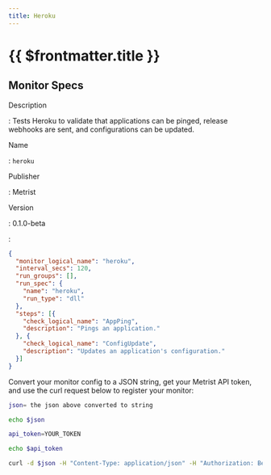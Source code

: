 ```yaml
---
title: Heroku
---
```


# {{ $frontmatter.title }}

## Monitor Specs

Description

: Tests Heroku to validate that applications can be pinged, release webhooks are sent, and configurations can be updated.

Name

: `heroku`

Publisher

: Metrist

Version

: 0.1.0-beta

: &nbsp;


<!--@include: /parts/_1.md-->


<!--@include: /parts/_2.md-->


<!--@include: /parts/_3.md-->





<!--@include: /parts/_4.md-->


```json
{
  "monitor_logical_name": "heroku",
  "interval_secs": 120,
  "run_groups": [],
  "run_spec": {
    "name": "heroku",
    "run_type": "dll"
  },
  "steps": [{
    "check_logical_name": "AppPing",
    "description": "Pings an application."
  }, {
    "check_logical_name": "ConfigUpdate",
    "description": "Updates an application's configuration."
  }]
}
```




Convert your monitor config to a JSON string, get your Metrist API token, and use the curl request below to register your monitor:

```sh
json= the json above converted to string

echo $json

api_token=YOUR_TOKEN

echo $api_token

curl -d $json -H "Content-Type: application/json" -H "Authorization: Bearer $api_token" 'https://app.metrist.io/api/v0/monitor-config'

```

<!--@include: /parts/tips_api.md-->


<!--@include: /parts/_5.md-->


<!--@include: /parts/result.md-->